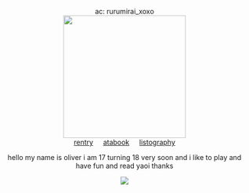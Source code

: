 <div align="center">

ac: rurumirai_xoxo<br>
[<img height="250" src="https://file.garden/Zoh6AmUPgG7Qjqjt/github/whitney.png">](https://x.com/rurumirai_xoxo/status/1944049693689806879)<br>
[rentry](https://rentry.co/konoha)⠀⠀[atabook](https://oliver.atabook.org/)⠀⠀[listography](https://listography.com/rusame)<br>

hello my name is oliver i am 17 turning 18 very soon and i like to play and have fun and read yaoi thanks<br>

<img src="https://spotify-github-profile.kittinanx.com/api/view?uid=kl4af68t95saj3s4k4f9wxm3v&cover_image=true&theme=novatorem&show_offline=false&background_color=121212&interchange=true&bar_color=686868&bar_color_cover=false">
</p>
